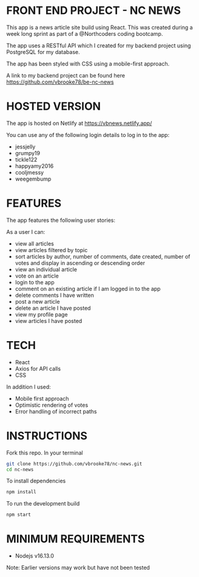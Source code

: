 # FRONT END PROJECT - NC NEWS

This app is a news article site build using React. This was created during a week long sprint as part of a @Northcoders coding bootcamp.

The app uses a RESTful API which I created for my backend project using PostgreSQL for my database.

The app has been styled with CSS using a mobile-first approach.

A link to my backend project can be found here https://github.com/vbrooke78/be-nc-news

# HOSTED VERSION

The app is hosted on Netlify at https://vbnews.netlify.app/

You can use any of the following login details to log in to the app:

- jessjelly
- grumpy19
- tickle122
- happyamy2016
- cooljmessy
- weegembump

# FEATURES

The app features the following user stories:

As a user I can:

- view all articles
- view articles filtered by topic
- sort articles by author, number of comments, date created, number of votes and display in ascending or descending order
- view an individual article
- vote on an article
- login to the app
- comment on an existing article if I am logged in to the app
- delete comments I have written
- post a new article
- delete an article I have posted
- view my profile page
- view articles I have posted

# TECH

- React
- Axios for API calls
- CSS

In addition I used:

- Mobile first approach
- Optimistic rendering of votes
- Error handling of incorrect paths

# INSTRUCTIONS

Fork this repo.
In your terminal

```sh
git clone https://github.com/vbrooke78/nc-news.git
cd nc-news
```

To install dependencies

```sh
npm install
```

To run the development build

```sh
npm start
```

# MINIMUM REQUIREMENTS

- Nodejs v16.13.0

Note: Earlier versions may work but have not been tested
